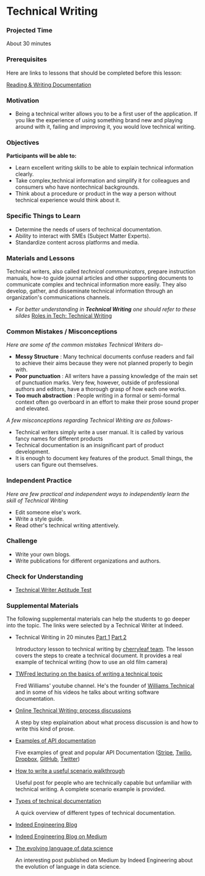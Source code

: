 # Technical Writing

### Projected Time

About 30 minutes

### Prerequisites

Here are links to lessons that should be completed before this lesson:

[Reading & Writing Documentation](../../reading-and-writing-documentation/documentation.md)

### Motivation

- Being a technical writer allows you to be a first user of the application. If you like the experience of using something brand new and playing around with it, failing and improving it, you would love technical writing.

### Objectives

**Participants will be able to:**

- Learn excellent writing skills to be able to explain technical information clearly.
- Take complex,technical information and simplify it for colleagues and consumers who have nontechnical backgrounds.
- Think about a procedure or product in the way a person without technical experience would think about it.

### Specific Things to Learn

- Determine the needs of users of technical documentation.
- Ability to interact with SMEs (Subject Matter Experts).
- Standardize content across platforms and media.

### Materials and Lessons

Technical writers, also called *technical communicators*, prepare instruction manuals, how-to guide journal articles and other supporting documents to communicate complex and technical information more easily. They also develop, gather, and disseminate technical information through an organization's communications channels.

- *For better understanding in **Technical Writing** one should refer to these sildes* [Roles in Tech: Technical Writing](https://docs.google.com/presentation/d/1p7fa20o7lRyvXuXhsFz8MfHktY5MaqSPSrLdNjocNcE/edit?usp=sharing)

### Common Mistakes / Misconceptions

*Here are some of the common mistakes Technical Writers do-*  
- **Messy Structure** : Many technical documents confuse readers and fail to achieve their aims because they were not planned properly to begin with.
- **Poor punctuation** : All writers have a passing knowledge of the main set of punctuation marks. Very few, however, outside of professional authors and editors, have a thorough grasp of how each one works.
- **Too much abstraction** : People writing in a formal or semi-formal context often go overboard in an effort to make their prose sound proper and elevated.

*A few misconceptions regarding Technical Writing are as follows-*
- Technical writers simply write a user manual. It is called by various fancy names for different products
- Technical documentation is an insignificant part of product development.
- It is enough to document key features of the product. Small things, the users can figure out themselves.

### Independent Practice

*Here are few practical and independent ways to independently learn the skill of Technical Writing*
- Edit someone else's work.
- Write a style guide.
- Read other's technical writing attentively.

### Challenge

- Write your own blogs.
- Write publications for different organizations and authors.

### Check for Understanding
- [Technical Writer Aptitude Test](https://www.interviewmocha.com/tests/technical-writer-test-aptitude-assessment)


###  Supplemental Materials
The following supplemental materials can help the students to go deeper into the topic. The links were selected by a Technical Writer at Indeed.

- Technical Writing in 20 minutes [Part 1](https://www.youtube.com/watch?v=s69W6ZVriwI)  [Part 2](https://www.youtube.com/watch?v=ggHqqu03Unw)

   Introductory lesson to technical writing by [cherryleaf team](https://www.cherryleaf.com/).
The lesson covers the steps to create a technical document. It provides a real example of technical writing (how to use an old film camera)

-  [TWFred lecturing on the basics of writing a technical topic](https://www.youtube.com/user/WilliamsTechEn#p/a/u/1/kWZaPF4Xvcc)

   Fred Williams' youtube channel. He's the founder of [Williams Technical](http://williamstechnical.eu/) and in some of his videos he talks about writing software documentation.

-  [Online Technical Writing: process discussions](https://www.prismnet.com/~hcexres/textbook/proc.html)

   A step by step explaination about what process discussion is and how to write this kind of prose.

-  [Examples of API documentation](https://nordicapis.com/5-examples-of-excellent-api-documentation/)

   Five examples of great and popular API Documentation ([Stripe](https://stripe.com/docs/api), [Twilio](https://www.twilio.com/docs/usage/api), [Dropbox](https://www.dropbox.com/developers/documentation), [GitHub](https://developer.github.com/v3/guides/getting-started/), [Twitter](https://developer.twitter.com/en/docs/tweets/search/overview))

-  [How to write a useful scenario walkthrough](https://medium.com/product-labs/how-to-write-a-useful-scenario-walkthrough-f48bf40b1b69)

   Useful post for people who are technically capable but unfamiliar with technical writing. A complete scenario example is provided.

-  [Types of technical documentation](https://clickhelp.com/clickhelp-technical-writing-blog/types-of-technical-documentation/)

   A quick overview of different types of technical documentation.

-  [Indeed Engineering Blog](https://engineering.indeedblog.com/blog/)

-  [Indeed Engineering Blog on Medium](https://medium.com/indeed-engineering)

-  [The evolving language of data science](https://medium.com/indeed-engineering/the-evolving-language-of-data-science-89830c5aa0c7)

   An interesting post published on Medium by Indeed Engineering about the evolution of language in data science.
